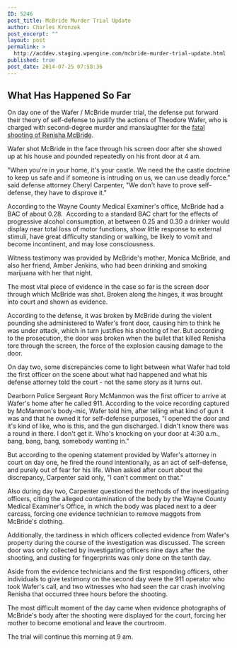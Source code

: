 ```yaml
---
ID: 5246
post_title: McBride Murder Trial Update
author: Charles Kronzek
post_excerpt: ""
layout: post
permalink: >
  http://acddev.staging.wpengine.com/mcbride-murder-trial-update.html
published: true
post_date: 2014-07-25 07:58:36
---
```

<h2>What Has Happened So Far</h2>
On day one of the Wafer / McBride murder trial, the defense put forward their theory of self-defense to justify the actions of Theodore Wafer, who is charged with second-degree murder and manslaughter for the <a href="http://acddev.staging.wpengine.com/wayne-county-mcbride-murder.html">fatal shooting of Renisha McBride</a>.

Wafer shot McBride in the face through his screen door after she showed up at his house and pounded repeatedly on his front door at 4 am.<!--more-->

"When you're in your home, it's your castle. We need the the castle doctrine to keep us safe and if someone is intruding on us, we can use deadly force." said defense attorney Cheryl Carpenter, "We don't have to prove self-defense, they have to disprove it."

According to the Wayne County Medical Examiner's office, McBride had a BAC of about 0.28.  According to a standard BAC chart for the effects of progressive alcohol consumption, at between 0.25 and 0.30 a drinker would display near total loss of motor functions, show little response to external stimuli, have great difficulty standing or walking, be likely to vomit and become incontinent, and may lose consciousness.

Witness testimony was provided by McBride's mother, Monica McBride, and also her friend, Amber Jenkins, who had been drinking and smoking marijuana with her that night.

The most vital piece of evidence in the case so far is the screen door through which McBride was shot. Broken along the hinges, it was brought into court and shown as evidence.

According to the defense, it was broken by McBride during the violent pounding she administered to Wafer's front door, causing him to think he was under attack, which in turn justifies his shooting of her. But according to the prosecution, the door was broken when the bullet that killed Renisha tore through the screen, the force of the explosion causing damage to the door.

On day two, some discrepancies come to light between what Wafer had told the first officer on the scene about what had happened and what his defense attorney told the court - not the same story as it turns out.

Dearborn Police Sergeant Rory McManmon was the first officer to arrive at Wafer's home after he called 911. According to the voice recording captured by McManmon's body-mic, Wafer told him, after telling what kind of gun it was and that he owned it for self-defense purposes, "I opened the door and it's kind of like, who is this, and the gun discharged. I didn't know there was a round in there. I don't get it. Who's knocking on your door at 4:30 a.m., bang, bang, bang, somebody wanting in."

But according to the opening statement provided by Wafer's attorney in court on day one, he fired the round intentionally, as an act of self-defense, and purely out of fear for his life. When asked after court about the discrepancy, Carpenter said only, "I can't comment on that."

Also during day two, Carpenter questioned the methods of the investigating officers, citing the alleged contamination of the body by the Wayne County Medical Examiner's Office, in which the body was placed next to a deer carcass, forcing one evidence technician to remove maggots from McBride's clothing.

Additionally, the tardiness in which officers collected evidence from Wafer's property during the course of the investigation was discussed. The screen door was only collected by investigating officers nine days after the shooting, and dusting for fingerprints was only done on the tenth day.

Aside from the evidence technicians and the first responding officers, other individuals to give testimony on the second day were the 911 operator who took Wafer's call, and two witnesses who had seen the car crash involving Renisha that occurred three hours before the shooting.

The most difficult moment of the day came when evidence photographs of McBride's body after the shooting were displayed for the court, forcing her mother to become emotional and leave the courtroom.

The trial will continue this morning at 9 am.